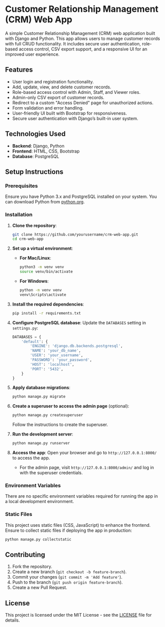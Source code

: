 # Customer Relationship Management (CRM) Web App

A simple Customer Relationship Management (CRM) web application built with Django and Python. This app allows users to manage customer records with full CRUD functionality. It includes secure user authentication, role-based access control, CSV export support, and a responsive UI for an improved user experience.

## Features
- User login and registration functionality.
- Add, update, view, and delete customer records.
- Role-based access control with Admin, Staff, and Viewer roles.
- Admin-only CSV export of customer records.
- Redirect to a custom "Access Denied" page for unauthorized actions.
- Form validation and error handling.
- User-friendly UI built with Bootstrap for responsiveness.
- Secure user authentication with Django’s built-in user system.

## Technologies Used
- **Backend**: Django, Python
- **Frontend**: HTML, CSS, Bootstrap
- **Database**: PostgreSQL

## Setup Instructions

### Prerequisites
Ensure you have Python 3.x and PostgreSQL installed on your system. You can download Python from [python.org](https://www.python.org/downloads/).

### Installation

1. **Clone the repository**:
   ```bash
   git clone https://github.com/yourusername/crm-web-app.git
   cd crm-web-app
   ```

2. **Set up a virtual environment**:

   - **For Mac/Linux**:
     ```bash
     python3 -m venv venv
     source venv/bin/activate
     ```

   - **For Windows**:
     ```bash
     python -m venv venv
     venv\Scripts\activate
     ```

3. **Install the required dependencies**:
   ```bash
   pip install -r requirements.txt
   ```

4. **Configure PostgreSQL database**:
   Update the `DATABASES` setting in `settings.py`:
   ```python
   DATABASES = {
       'default': {
           'ENGINE': 'django.db.backends.postgresql',
           'NAME': 'your_db_name',
           'USER': 'your_username',
           'PASSWORD': 'your_password',
           'HOST': 'localhost',
           'PORT': '5432',
       }
   }
   ```

5. **Apply database migrations**:
   ```bash
   python manage.py migrate
   ```

6. **Create a superuser to access the admin page** (optional):
   ```bash
   python manage.py createsuperuser
   ```
   Follow the instructions to create the superuser.

7. **Run the development server**:
   ```bash
   python manage.py runserver
   ```

8. **Access the app**: 
   Open your browser and go to `http://127.0.0.1:8000/` to access the app.
   - For the admin page, visit `http://127.0.0.1:8000/admin/` and log in with the superuser credentials.

### Environment Variables
There are no specific environment variables required for running the app in a local development environment. 

### Static Files
This project uses static files (CSS, JavaScript) to enhance the frontend. Ensure to collect static files if deploying the app in production:
```bash
python manage.py collectstatic
```

## Contributing

1. Fork the repository.
2. Create a new branch (`git checkout -b feature-branch`).
3. Commit your changes (`git commit -m 'Add feature'`).
4. Push to the branch (`git push origin feature-branch`).
5. Create a new Pull Request.

## License

This project is licensed under the MIT License - see the [LICENSE](LICENSE) file for details.
